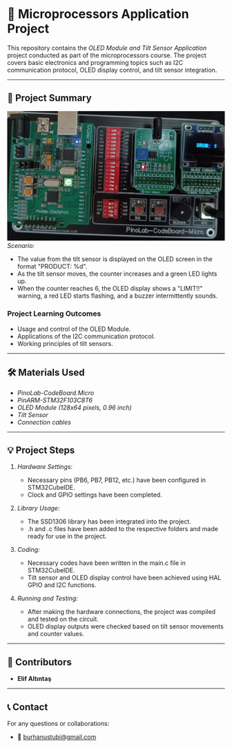 # 🔧 Microprocessors Application Project

This repository contains the *OLED Module and Tilt Sensor Application* project conducted as part of the microprocessors course. The project covers basic electronics and programming topics such as I2C communication protocol, OLED display control, and tilt sensor integration.

---

## 📜 Project Summary
![](https://github.com/elfaltntas/STM32-SSD1306-LIBRARY-OLED/blob/main/images/urun1-1.jpg)
*Scenario:*
- The value from the tilt sensor is displayed on the OLED screen in the format "PRODUCT: %d".
- As the tilt sensor moves, the counter increases and a green LED lights up.
- When the counter reaches 6, the OLED display shows a "LIMIT!!" warning, a red LED starts flashing, and a buzzer intermittently sounds.

### Project Learning Outcomes
- Usage and control of the OLED Module.
- Applications of the I2C communication protocol.
- Working principles of tilt sensors.

---

## 🛠 Materials Used

- *PinoLab-CodeBoard.Micro*
- *PinARM-STM32F103C8T6*
- *OLED Module (128x64 pixels, 0.96 inch)*
- *Tilt Sensor*
- *Connection cables*

---

## 💡 Project Steps

1. *Hardware Settings:*
   - Necessary pins (PB6, PB7, PB12, etc.) have been configured in STM32CubeIDE.
   - Clock and GPIO settings have been completed.

2. *Library Usage:*
   - The SSD1306 library has been integrated into the project.
   - .h and .c files have been added to the respective folders and made ready for use in the project.

3. *Coding:*
   - Necessary codes have been written in the main.c file in STM32CubeIDE.
   - Tilt sensor and OLED display control have been achieved using HAL GPIO and I2C functions.

4. *Running and Testing:*
   - After making the hardware connections, the project was compiled and tested on the circuit.
   - OLED display outputs were checked based on tilt sensor movements and counter values.

---

## 👥 Contributors
- **Elif Altıntaş**

---

## 📞 Contact

For any questions or collaborations:

- 📧 burhanustubi@gmail.com

